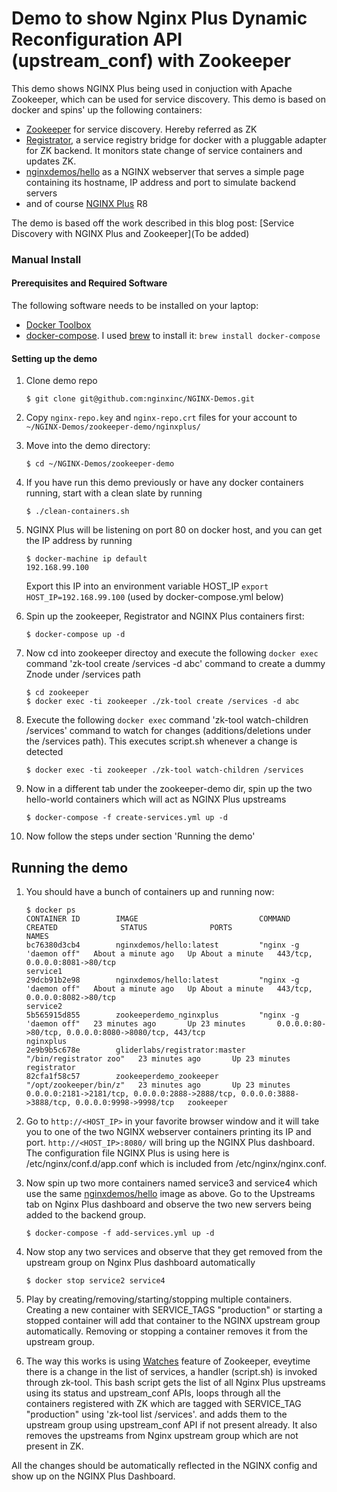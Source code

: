 # Demo to show Nginx Plus Dynamic Reconfiguration API (upstream_conf) with Zookeeper

This demo shows NGINX Plus being used in conjuction with Apache Zookeeper, which can be used for service discovery. This demo is based on docker and spins'
up the following containers:

* [Zookeeper](https://zookeeper.apache.org/) for service discovery. Hereby referred as ZK 
* [Registrator](https://github.com/gliderlabs/registrator), a service registry bridge for docker with a pluggable adapter for ZK backend. It monitors state change of service containers and updates ZK.
* [nginxdemos/hello](https://hub.docker.com/r/nginxdemos/hello/) as a NGINX webserver that serves a simple page containing its hostname, IP address and port to simulate backend servers
* and of course [NGINX Plus](http://www.nginx.com/products) R8

The demo is based off the work described in this blog post: [Service Discovery with NGINX Plus and Zookeeper](To be added)
 
### Manual Install

#### Prerequisites and Required Software

The following software needs to be installed on your laptop:

* [Docker Toolbox](https://www.docker.com/docker-toolbox)
* [docker-compose](https://docs.docker.com/compose/install). I used [brew](http://brew.sh) to install it: `brew install docker-compose`

#### Setting up the demo
1. Clone demo repo

     ```$ git clone git@github.com:nginxinc/NGINX-Demos.git```

1. Copy ```nginx-repo.key``` and ```nginx-repo.crt``` files for your account to ```~/NGINX-Demos/zookeeper-demo/nginxplus/```

1. Move into the demo directory:

     ```
     $ cd ~/NGINX-Demos/zookeeper-demo
     ```

1. If you have run this demo previously or have any docker containers running, start with a clean slate by running
     ```
     $ ./clean-containers.sh
     ```

1. NGINX Plus will be listening on port 80 on docker host, and you can get the IP address by running 
     ```
     $ docker-machine ip default
     192.168.99.100
     ```
     Export this IP into an environment variable HOST_IP `export HOST_IP=192.168.99.100` (used by docker-compose.yml below)

1. Spin up the zookeeper, Registrator and NGINX Plus containers first: 

     ```
     $ docker-compose up -d
     ```

1. Now cd into zookeeper directoy and execute the following `docker exec` command 'zk-tool create /services -d abc' command to create a dummy Znode under /services path
     ```
     $ cd zookeeper
     $ docker exec -ti zookeeper ./zk-tool create /services -d abc
     ```

1. Execute the following `docker exec` command 'zk-tool watch-children /services' command to watch for changes (additions/deletions under the /services path). This executes script.sh whenever a change is detected
     ```
     $ docker exec -ti zookeeper ./zk-tool watch-children /services
     ```

1. Now in a different tab under the zookeeper-demo dir, spin up the two hello-world containers which will act as NGINX Plus upstreams
     ```
     $ docker-compose -f create-services.yml up -d
     ```

1. Now follow the steps under section 'Running the demo'

## Running the demo

1. You should have a bunch of containers up and running now:

     ```
     $ docker ps
     CONTAINER ID        IMAGE                           COMMAND                  CREATED              STATUS              PORTS                                                                                            NAMES
     bc76380d3cb4        nginxdemos/hello:latest         "nginx -g 'daemon off"   About a minute ago   Up About a minute   443/tcp, 0.0.0.0:8081->80/tcp                                                                    service1
     29dcb91b2e98        nginxdemos/hello:latest         "nginx -g 'daemon off"   About a minute ago   Up About a minute   443/tcp, 0.0.0.0:8082->80/tcp                                                                    service2
     5b565915d855        zookeeperdemo_nginxplus         "nginx -g 'daemon off"   23 minutes ago       Up 23 minutes       0.0.0.0:80->80/tcp, 0.0.0.0:8080->8080/tcp, 443/tcp                                              nginxplus
     2e9b9b5c678e        gliderlabs/registrator:master   "/bin/registrator zoo"   23 minutes ago       Up 23 minutes                                                                                                        registrator
     82cfa1f58c57        zookeeperdemo_zookeeper         "/opt/zookeeper/bin/z"   23 minutes ago       Up 23 minutes       0.0.0.0:2181->2181/tcp, 0.0.0.0:2888->2888/tcp, 0.0.0.0:3888->3888/tcp, 0.0.0.0:9998->9998/tcp   zookeeper
     ```

1. Go to `http://<HOST_IP>` in your favorite browser window and it will take you to one of the two NGINX webserver containers printing its IP and port. `http://<HOST_IP>:8080/` will bring up the NGINX Plus dashboard. The configuration file NGINX Plus is using here is /etc/nginx/conf.d/app.conf which is included from /etc/nginx/nginx.conf.

1. Now spin up two more containers named service3 and service4 which use the same [nginxdemos/hello](https://hub.docker.com/r/nginxdemos/hello/) image as above. Go to the Upstreams tab on Nginx Plus dashboard and observe the two new servers being added to the backend group.
     ```
     $ docker-compose -f add-services.yml up -d
     ```

1. Now stop any two services and observe that they get removed from the upstream group on Nginx Plus dashboard automatically
     ```
     $ docker stop service2 service4
     ```

1. Play by creating/removing/starting/stopping multiple containers. Creating a new container with SERVICE_TAGS "production" or starting a stopped container will add that container to the NGINX upstream group automatically. Removing or stopping a container removes it from the upstream group.

1. The way this works is using [Watches](https://zookeeper.apache.org/doc/trunk/zookeeperProgrammers.html#sc_zkDataMode_watches) feature of Zookeeper, eveytime there is a change in the list of services, a handler (script.sh) is invoked through zk-tool. This bash script gets the list of all Nginx Plus upstreams using its status and upstream_conf APIs, loops through all the containers registered with ZK which are tagged with SERVICE_TAG "production" using 'zk-tool list /services'. and adds them to the upstream group using upstream_conf API if not present already. It also removes the upstreams from Nginx upstream group which are not present in ZK. 

All the changes should be automatically reflected in the NGINX config and show up on the NGINX Plus Dashboard.
